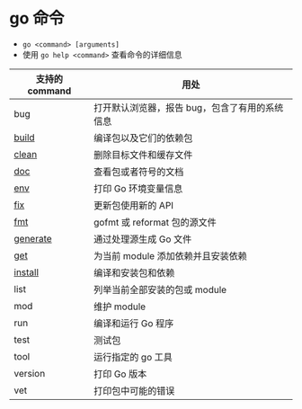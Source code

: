 # go 命令

- `go <command> [arguments]`
- 使用 `go help <command>` 查看命令的详细信息

| 支持的 command | 用处 |
| --- | --- |
| bug | 打开默认浏览器，报告 bug，包含了有用的系统信息 |
| [build](./go_build.md) | 编译包以及它们的依赖包 |
| [clean](./go_clean.md) | 删除目标文件和缓存文件 |
| [doc](./go_doc.md) | 查看包或者符号的文档 |
| [env](./go_env.md) | 打印 Go 环境变量信息 |
| [fix](./go_fix.md) | 更新包使用新的 API |
| [fmt](./go_fmt.md) | gofmt 或 reformat 包的源文件 |
| [generate](./go_generate.md) | 通过处理源生成 Go 文件 |
| [get](./go_get.md) | 为当前 module 添加依赖并且安装依赖 |
| [install](./go_install.md) | 编译和安装包和依赖 |
| list | 列举当前全部安装的包或 module |
| mod | 维护 module |
| run | 编译和运行 Go 程序 |
| test | 测试包 |
| tool | 运行指定的 go 工具 |
| version | 打印 Go 版本 |
| vet | 打印包中可能的错误 |
